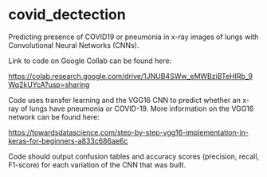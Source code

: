 # covid_dectection
Predicting presence of COVID19 or pneumonia in x-ray images of lungs with Convolutional Neural Networks (CNNs).

Link to code on Google Collab can be found here:

https://colab.research.google.com/drive/1JNUB4SWw_eMWBziBTeHIRb_9Wq2kUYcA?usp=sharing


Code uses transfer learning and the VGG16 CNN to predict whether an x-ray of lungs have pneumonia or COVID-19. More information on the VGG16 network can be found here:

https://towardsdatascience.com/step-by-step-vgg16-implementation-in-keras-for-beginners-a833c686ae6c

Code should output confusion tables and accuracy scores (precision, recall, F1-score) for each variation of the CNN that was built. 
